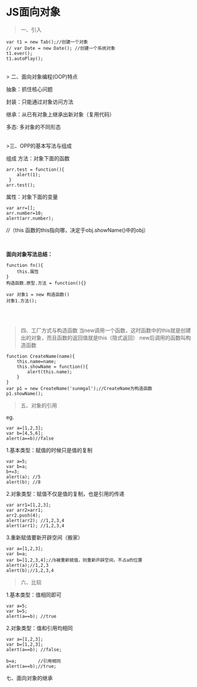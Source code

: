 # JS面向对象 #

> 一、引入
 
	var t1 = new Tab();//创建一个对象
	// var Date = new Date(); //创建一个系统对象
	t1.ever();
	t1.autoPlay();


<br/>
> 二、面向对象编程(OOP)特点 

抽象：抓住核心问题

封装：只能通过对象访问方法

继承：从已有对象上继承出新对象（复用代码）

多态: 多对象的不同形态		


<br/>
>三、OPP的基本写法与组成

组成
方法：对象下面的函数 

	arr.test = function(){
		alert(1);
	 }
	arr.test();

属性：对象下面的变量

	var arr=[];
	arr.number=10;
	alert(arr.number);

//（this 函数的this指向哪，决定于obj.showName()中的obj）	 



<br />
 

**面向对象写法总结：**

	function fn(){
		this.属性 
	}
	构造函数.原型.方法 = function(){}
	
	var 对象1 = new 构造函数()
	对象1.方法();

	



<br /><br />

> 四、工厂方式与构造函数
当new调用一个函数，这时函数中的this就是创建出的对象，而且函数的返回值就是this（隐式返回）
new后调用的函数叫构造函数

	function CreateName(name){
		this.name=name;
		this.showName = function(){
			alert(this.name);
		}
	}
	var p1 = new CreateName('sunmgal');//CreateName为构造函数
	p1.showName();

> 五、对象的引用

eg.
 
	var a=[1,2,3];
	var b=[4,5,6];
	alert(a==b)//false

1.基本类型：赋值的时候只是值的复制

	var a=5;
	var b=a;
	b+=3;
	alert(a); //5
	alert(b); //8

2.对象类型：赋值不仅是值的复制，也是引用的传递

	var arr1=[1,2,3];
	var arr2=arr1;
	arr2.push(4);
	alert(arr2); //1,2,3,4
	alert(arr1); //1,2,3,4

3.重新赋值要新开辟空间（搬家）

	var a=[1,2,3];
	var b=a;
	var b=[1,2,3,4];//b被重新赋值，则重新开辟空间，不占a的位置	
	alert(a);//1,2,3
	alert(b);//1,2,3,4  

> 六、比较

1.基本类型：值相同即可

	var a=5;
	var b=5;
	alert(a==b); //true

2.对象类型：值和引用均相同

	var a=[1,2,3];
	var b=[1,2,3];
	alert(a==b); //false;

	b=a;        //引用相同
	alert(a==b);//true;


七、面向对象的继承